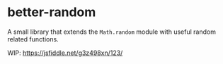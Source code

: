 # better-random
A small library that extends the `Math.random` module with useful random related functions.

WIP: https://jsfiddle.net/g3z498xn/123/

